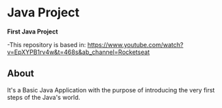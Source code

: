 # Java Project
**First Java Project**

-This repository is based in: https://www.youtube.com/watch?v=EpXYPB1rv4w&t=468s&ab_channel=Rocketseat

## About

It's a Basic Java Application with the purpose of introducing the very first steps of the Java's world.



